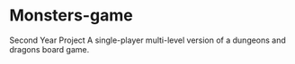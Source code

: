 # Monsters-game
Second Year Project
A single-player multi-level version of a dungeons and dragons board
game.
